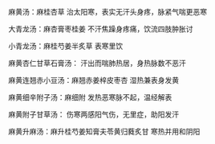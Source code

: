 麻黄汤：麻桂杏草
治太阳寒，表实无汗头身疼，脉紧气喘更恶寒

大青龙汤：麻杏膏枣桂姜
不汗焦躁身疼痛，饮流四肢肿胀讨

小青龙汤：麻桂芍姜半炙草
表寒里饮

麻黄杏仁甘草石膏汤：
汗出而喘肺热居，身热脉数不恶汗

麻黄连翘赤小豆汤：麻翘赤姜梓皮枣杏
湿热兼表身发黄

麻黄细辛附子汤：麻细附
发热恶寒脉不起，温经解表

麻黄附子甘草汤：
伤寒两感阳气伤，无里症，助阳发汗

麻黄升麻汤：麻升桂芍姜知膏夫苓黄归蕤炙甘
寒热并用和阴阳
























